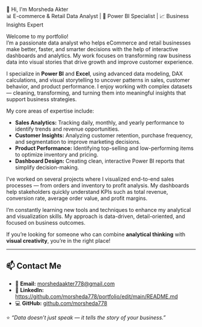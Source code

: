 👋 Hi, I'm Morsheda Akter  
📊 E-commerce & Retail Data Analyst | 💼 Power BI Specialist | 📈 Business Insights Expert  

Welcome to my portfolio!  
I’m a passionate data analyst who helps eCommerce and retail businesses make better, faster, and smarter decisions with the help of interactive dashboards and analytics. My work focuses on transforming raw business data into visual stories that drive growth and improve customer experience.  

I specialize in **Power BI** and **Excel**, using advanced data modeling, DAX calculations, and visual storytelling to uncover patterns in sales, customer behavior, and product performance. I enjoy working with complex datasets — cleaning, transforming, and turning them into meaningful insights that support business strategies.  

My core areas of expertise include:
- **Sales Analytics:** Tracking daily, monthly, and yearly performance to identify trends and revenue opportunities.  
- **Customer Insights:** Analyzing customer retention, purchase frequency, and segmentation to improve marketing decisions.  
- **Product Performance:** Identifying top-selling and low-performing items to optimize inventory and pricing.  
- **Dashboard Design:** Creating clean, interactive Power BI reports that simplify decision-making.  

I’ve worked on several projects where I visualized end-to-end sales processes — from orders and inventory to profit analysis. My dashboards help stakeholders quickly understand KPIs such as total revenue, conversion rate, average order value, and profit margins.  

I’m constantly learning new tools and techniques to enhance my analytical and visualization skills. My approach is data-driven, detail-oriented, and focused on business outcomes.  

If you’re looking for someone who can combine **analytical thinking** with **visual creativity**, you’re in the right place!  

---

## 📫 Contact Me
- 📧 **Email:** morshedaakter778@gmail.com  
- 💼 **LinkedIn:** https://github.com/morsheda778/portfolio/edit/main/README.md
- 💻 **GitHub:** [github.com/morsheda778](https://github.com/morsheda778)

⭐ *“Data doesn’t just speak — it tells the story of your business.”*
